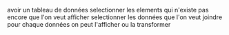 avoir un tableau de données
selectionner les elements qui n'existe pas encore que l'on veut afficher
selectionner les données que l'on veut joindre
pour chaque données on peut l'afficher ou la transformer